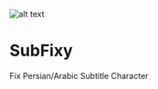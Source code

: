![alt text](https://nima-abdoli.github.io/Assets/Image/SubFixy.png)

# SubFixy

Fix Persian/Arabic Subtitle Character
